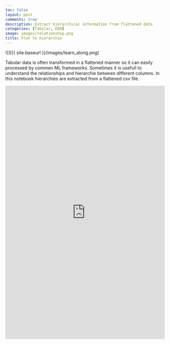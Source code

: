 ```yaml
---
toc: false
layout: post
comments: true
description: Extract hierarchical information from flattened data
categories: [Tabular, EDA]
image: images/relationship.png
title: Flat to hierarchie
---
```


![]({{ site.baseurl }}/images/learn_along.png)

Tabular data is often transformed in a flattened manner so it can easily processed by commen ML frameworks. Sometimes it is usefull to understand the relationships and hierarchie between different columns. In this notebook hierarchies are extracted from a flattened csv file.

<iframe src="https://www.kaggle.com/embed/joatom/hm-relationship-of-article-columns?kernelSessionId=88452731" height="800" style="margin: 0 auto; width: 100%; max-width: 950px;" frameborder="0" scrolling="auto" title="Relationship of Article columns"></iframe>